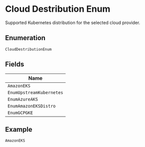 
# Cloud Destribution Enum

Supported Kubernetes distribution for the selected cloud provider.

## Enumeration

`CloudDestributionEnum`

## Fields

| Name |
|  --- |
| `AmazonEKS` |
| `EnumUpstreamKubernetes` |
| `EnumAzureAKS` |
| `EnumAmazonEKSDistro` |
| `EnumGCPGKE` |

## Example

```
AmazonEKS
```

